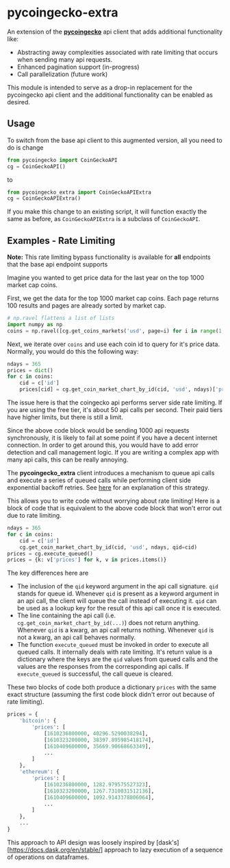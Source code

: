 # pycoingecko-extra 

An extension of the [**pycoingecko**](https://github.com/man-c/pycoingecko) api client that adds additional functionality like: 
- Abstracting away complexities associated with rate limiting that occurs when sending many api requests. 
- Enhanced pagination support (in-progress)
- Call parallelization (future work)
  
This module is intended to serve as a drop-in replacement for the pycoingecko api client and the additional functionality can be enabled as desired. 

## Usage 
To switch from the base api client to this augmented version, all you need to do is change
```python
from pycoingecko import CoinGeckoAPI
cg = CoinGeckoAPI()
```
to 
```python
from pycoingecko_extra import CoinGeckoAPIExtra
cg = CoinGeckoAPIExtra()
```
If you make this change to an existing script, it will function exactly the same as before, as `CoinGeckoAPIExtra` is a subclass of `CoinGeckoAPI`. 

## Examples - Rate Limiting  

**Note:** This rate limiting bypass functionality is available for **all** endpoints that the base api endpoint supports 

Imagine you wanted to get price data for the last year on the top 1000 market cap coins. 

First, we get the data for the top 1000 market cap coins. Each page returns 100 results and pages are already sorted by market cap. 
```python
# np.ravel flattens a list of lists
import numpy as np 
coins = np.ravel([cg.get_coins_markets('usd', page=i) for i in range(1, 11)])
```
Next, we iterate over `coins` and use each coin id to query for it's price data. Normally, you would do this the following way: 
```python
ndays = 365
prices = dict()
for c in coins: 
    cid = c['id']
    prices[cid] = cg.get_coin_market_chart_by_id(cid, 'usd', ndays)['prices']
```
The issue here is that the coingecko api performs server side rate limiting. If you are using the free tier, it's about 50 api calls per second. Their paid tiers have higher limits, but there is still a limit. 

Since the above code block would be sending 1000 api requests synchronously, it is likely to fail at some point if you have a decent internet connection. In order to get around this, you would have to add error detection and call management logic. If you are writing a complex app with many api calls, this can be really annoying. 

The **pycoingecko_extra** client introduces a mechanism to queue api calls and execute a series of queued calls while performing client side exponential backoff retries. See [here](https://docs.aws.amazon.com/general/latest/gr/api-retries.html) for an explanation of this strategy. 

This allows you to write code without worrying about rate limiting! Here is a block of code that is equivalent to the above code block that won't error out due to rate limiting. 

```python 
ndays = 365
for c in coins: 
    cid = c['id']
    cg.get_coin_market_chart_by_id(cid, 'usd', ndays, qid=cid)
prices = cg.execute_queued()
prices = {k: v['prices'] for k, v in prices.items()}
```

The key differences here are 
- The inclusion of the `qid` keyword argument in the api call signature. `qid` stands for queue id. Whenever `qid` is present as a keyword argument in an api call, the client will queue the call instead of executing it. `qid` can be used as a lookup key for the result of this api call once it is executed. 
- The line containing the api call (i.e. `cg.get_coin_market_chart_by_id(...)`) does not return anything. Whenever `qid` is a kwarg, an api call returns nothing. Whenever `qid` is not a kwarg, an api call behaves normally. 
- The function `execute_queued` must be invoked in order to execute all queued calls. It internally deals with rate limiting. It's return value is a dictionary where the keys are the `qid` values from queued calls and the values are the responses from the corresponding api calls. If `execute_queued` is successful, the call queue is cleared. 

These two blocks of code both produce a dictionary `prices` with the same exact structure (assuming the first code block didn't error out because of rate limiting). 

```python 
prices = {
    'bitcoin': {
        'prices': [
            [1610236800000, 40296.5290038294],
            [1610323200000, 38397.895985418174],
            [1610409600000, 35669.90668663349],
            ...
        ]
    }, 
    'ethereum': {
        'prices': [
            [1610236800000, 1282.979575527323],
            [1610323200000, 1267.7310031512136],
            [1610409600000, 1092.9143378806064],
            ...
        ]
    },
    ...
} 
```

This approach to API design was loosely inspired by [dask's][https://docs.dask.org/en/stable/] approach to lazy execution of a sequence of operations on dataframes.

